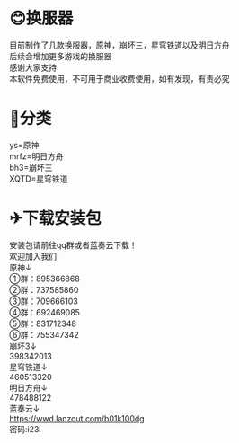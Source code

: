 # 😊换服器  
目前制作了几款换服器，原神，崩坏三，星穹铁道以及明日方舟  
后续会增加更多游戏的换服器  
感谢大家支持  
本软件免费使用，不可用于商业收费使用，如有发现，有责必究  
# 🌳分类  
ys=原神   
mrfz=明日方舟  
bh3=崩坏三  
XQTD=星穹铁道  
  
# ✈下载安装包  
安装包请前往qq群或者蓝奏云下载！  
欢迎加入我们  
原神↓  
①群：895366868  
②群：737585860  
③群：709666103  
④群：692469085  
⑤群：831712348  
⑥群：755347342  
崩坏3↓  
398342013  
星穹铁道↓  
460513320  
明日方舟↓  
478488122  
蓝奏云↓  
https://wwd.lanzout.com/b01k100dg  
密码:i23i  

